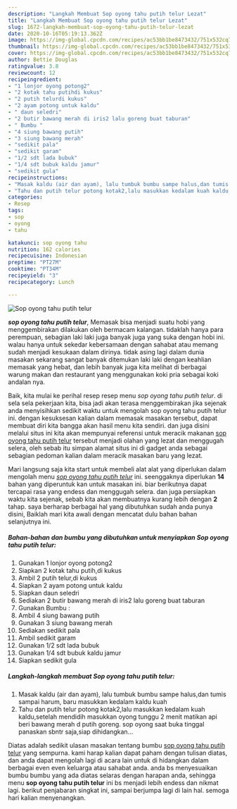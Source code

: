 ```yaml
---
description: "Langkah Membuat Sop oyong tahu putih telur Lezat"
title: "Langkah Membuat Sop oyong tahu putih telur Lezat"
slug: 1672-langkah-membuat-sop-oyong-tahu-putih-telur-lezat
date: 2020-10-16T05:19:13.362Z
image: https://img-global.cpcdn.com/recipes/ac53bb1be8473432/751x532cq70/sop-oyong-tahu-putih-telur-foto-resep-utama.jpg
thumbnail: https://img-global.cpcdn.com/recipes/ac53bb1be8473432/751x532cq70/sop-oyong-tahu-putih-telur-foto-resep-utama.jpg
cover: https://img-global.cpcdn.com/recipes/ac53bb1be8473432/751x532cq70/sop-oyong-tahu-putih-telur-foto-resep-utama.jpg
author: Bettie Douglas
ratingvalue: 3.8
reviewcount: 12
recipeingredient:
- "1 lonjor oyong potong2"
- "2 kotak tahu putihdi kukus"
- "2 putih telurdi kukus"
- "2 ayam potong untuk kaldu"
- " daun seledri"
- "2 butir bawang merah di iris2 lalu goreng buat taburan"
- " Bumbu "
- "4 siung bawang putih"
- "3 siung bawang merah"
- "sedikit pala"
- "sedikit garam"
- "1/2 sdt lada bubuk"
- "1/4 sdt bubuk kaldu jamur"
- "sedikit gula"
recipeinstructions:
- "Masak kaldu (air dan ayam), lalu tumbuk bumbu sampe halus,dan tumis sampai harum, baru masukkan kedalam kaldu kuah"
- "Tahu dan putih telur potong kotak2,lalu masukkan kedalam kuah kaldu,setelah mendidih masukkan oyong tunggu 2 menit matikan api beri bawang merah d putih goreng. sop oyong saat buka tinggal panaskan sbntr saja,siap dihidangkan..."
categories:
- Resep
tags:
- sop
- oyong
- tahu

katakunci: sop oyong tahu 
nutrition: 162 calories
recipecuisine: Indonesian
preptime: "PT27M"
cooktime: "PT34M"
recipeyield: "3"
recipecategory: Lunch

---
```



![Sop oyong tahu putih telur](https://img-global.cpcdn.com/recipes/ac53bb1be8473432/751x532cq70/sop-oyong-tahu-putih-telur-foto-resep-utama.jpg)

<b><i>sop oyong tahu putih telur</i></b>, Memasak bisa menjadi suatu hobi yang menggembirakan dilakukan oleh bermacam kalangan. tidaklah hanya para perempuan, sebagian laki laki juga banyak juga yang suka dengan hobi ini. walau hanya untuk sekedar kebersamaan dengan sahabat atau memang sudah menjadi kesukaan dalam dirinya. tidak asing lagi dalam dunia masakan sekarang sangat banyak ditemukan laki laki dengan keahlian memasak yang hebat, dan lebih banyak juga kita melihat di berbagai warung makan dan restaurant yang menggunakan koki pria sebagai koki andalan nya.

Baik, kita mulai ke perihal resep resep menu <i>sop oyong tahu putih telur</i>. di sela sela pekerjaan kita, bisa jadi akan terasa menggembirakan jika sejenak anda menyisihkan sedikit waktu untuk mengolah sop oyong tahu putih telur ini. dengan kesuksesan kalian dalam memasak masakan tersebut, dapat membuat diri kita bangga akan hasil menu kita sendiri. dan juga disini melalui situs ini kita akan mempunyai referensi untuk meracik makanan <u>sop oyong tahu putih telur</u> tersebut menjadi olahan yang lezat dan menggugah selera, oleh sebab itu simpan alamat situs ini di gadget anda sebagai sebagian pedoman kalian dalam meracik masakan baru yang lezat.




Mari langsung saja kita start untuk membeli alat alat yang diperlukan dalam mengolah menu <u><i>sop oyong tahu putih telur</i></u> ini. seenggaknya diperlukan <b>14</b> bahan yang diperuntuk kan untuk masakan ini. biar berikutnya dapat tercapai rasa yang endess dan menggugah selera. dan juga persiapkan waktu kita sejenak, sebab kita akan membuatnya kurang lebih dengan <b>2</b> tahap. saya berharap berbagai hal yang dibutuhkan sudah anda punya disini, Baiklah mari kita awali dengan mencatat dulu bahan bahan selanjutnya ini.

<!--inarticleads1-->

##### Bahan-bahan dan bumbu yang dibutuhkan untuk menyiapkan Sop oyong tahu putih telur:

1. Gunakan 1 lonjor oyong potong2
1. Siapkan 2 kotak tahu putih,di kukus
1. Ambil 2 putih telur,di kukus
1. Siapkan 2 ayam potong untuk kaldu
1. Siapkan  daun seledri
1. Sediakan 2 butir bawang merah di iris2 lalu goreng buat taburan
1. Gunakan  Bumbu :
1. Ambil 4 siung bawang putih
1. Gunakan 3 siung bawang merah
1. Sediakan sedikit pala
1. Ambil sedikit garam
1. Gunakan 1/2 sdt lada bubuk
1. Gunakan 1/4 sdt bubuk kaldu jamur
1. Siapkan sedikit gula




<!--inarticleads2-->

##### Langkah-langkah membuat Sop oyong tahu putih telur:

1. Masak kaldu (air dan ayam), lalu tumbuk bumbu sampe halus,dan tumis sampai harum, baru masukkan kedalam kaldu kuah
1. Tahu dan putih telur potong kotak2,lalu masukkan kedalam kuah kaldu,setelah mendidih masukkan oyong tunggu 2 menit matikan api beri bawang merah d putih goreng. sop oyong saat buka tinggal panaskan sbntr saja,siap dihidangkan...




Diatas adalah sedikit ulasan masakan tentang bumbu <u>sop oyong tahu putih telur</u> yang sempurna. kami harap kalian dapat paham dengan tulisan diatas, dan anda dapat mengolah lagi di acara lain untuk di hidangkan dalam berbagai even even keluarga atau sahabat anda. anda bs menyesuaikan bumbu bumbu yang ada diatas selaras dengan harapan anda, sehingga menu <b>sop oyong tahu putih telur</b> ini bs menjadi lebih endess dan nikmat lagi. berikut penjabaran singkat ini, sampai berjumpa lagi di lain hal. semoga hari kalian menyenangkan.
